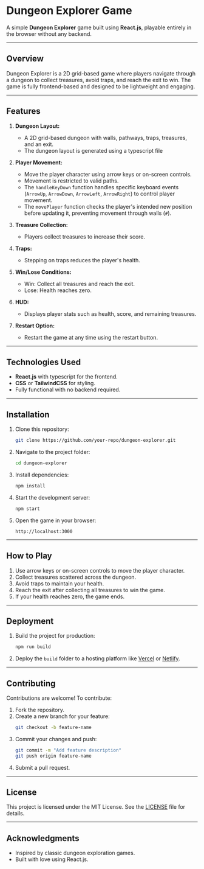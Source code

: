 # Dungeon Explorer Game

A simple **Dungeon Explorer** game built using **React.js**, playable entirely in the browser without any backend.

---

## **Overview**
Dungeon Explorer is a 2D grid-based game where players navigate through a dungeon to collect treasures, avoid traps, and reach the exit to win. The game is fully frontend-based and designed to be lightweight and engaging.

---

## **Features**

1. **Dungeon Layout:**
   - A 2D grid-based dungeon with walls, pathways, traps, treasures, and an exit.
   - The dungeon layout is generated using a typescript file

2. **Player Movement:**
   - Move the player character using arrow keys or on-screen controls.
   - Movement is restricted to valid paths.
   - The `handleKeyDown` function handles specific keyboard events (`ArrowUp`, `ArrowDown`, `ArrowLeft`, `ArrowRight`) to control player movement.
   - The `movePlayer` function checks the player's intended new position before updating it, preventing movement through walls (`#`).

3. **Treasure Collection:**
   - Players collect treasures to increase their score.

4. **Traps:**
   - Stepping on traps reduces the player's health.

5. **Win/Lose Conditions:**
   - Win: Collect all treasures and reach the exit.
   - Lose: Health reaches zero.

6. **HUD:**
   - Displays player stats such as health, score, and remaining treasures.

7. **Restart Option:**
   - Restart the game at any time using the restart button.

---

## **Technologies Used**

- **React.js** with typescript for the frontend.
- **CSS** or **TailwindCSS** for styling.
- Fully functional with no backend required.

---

## **Installation**

1. Clone this repository:
   ```bash
   git clone https://github.com/your-repo/dungeon-explorer.git
   ```

2. Navigate to the project folder:
   ```bash
   cd dungeon-explorer
   ```

3. Install dependencies:
   ```bash
   npm install
   ```

4. Start the development server:
   ```bash
   npm start
   ```

5. Open the game in your browser:
   ```
   http://localhost:3000
   ```

---

## **How to Play**

1. Use arrow keys or on-screen controls to move the player character.
2. Collect treasures scattered across the dungeon.
3. Avoid traps to maintain your health.
4. Reach the exit after collecting all treasures to win the game.
5. If your health reaches zero, the game ends.

---
## **Deployment**

1. Build the project for production:
   ```bash
   npm run build
   ```

2. Deploy the `build` folder to a hosting platform like [Vercel](https://vercel.com/) or [Netlify](https://www.netlify.com/).


---

## **Contributing**

Contributions are welcome! To contribute:
1. Fork the repository.
2. Create a new branch for your feature:
   ```bash
   git checkout -b feature-name
   ```
3. Commit your changes and push:
   ```bash
   git commit -m "Add feature description"
   git push origin feature-name
   ```
4. Submit a pull request.

---

## **License**

This project is licensed under the MIT License. See the [LICENSE](LICENSE) file for details.

---

## **Acknowledgments**

- Inspired by classic dungeon exploration games.
- Built with love using React.js.
